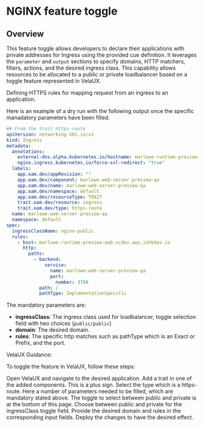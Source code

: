 # NGINX feature toggle

## Overview

This feature toggle allows developers to declare their applications with private addresses for Ingress using the provided cue definition. It leverages the `parameter` and `output` sections to specify domains, HTTP matchers, filters, actions, and the desired ingress class. This capability allows resources to be allocated to a public or private loadbalancer based on a toggle feature represented in VelaUX.

Defining HTTPS rules for mapping request from an ingress to an application.

Here is an example of a dry run with the following output once the specific manadatory parameters have been filled.

```yaml
## From the trait https-route
apiVersion: networking.k8s.io/v1
kind: Ingress
metadata:
  annotations:
    external-dns.alpha.kubernetes.io/hostname: marlowe-runtime-preview-web.scdev.aws.iohkdev.io
    nginx.ingress.kubernetes.io/force-ssl-redirect: "true"
  labels:
    app.oam.dev/appRevision: ""
    app.oam.dev/component: marlowe-web-server-preview-qa
    app.oam.dev/name: marlowe-web-server-preview-qa
    app.oam.dev/namespace: default
    app.oam.dev/resourceType: TRAIT
    trait.oam.dev/resource: ingress
    trait.oam.dev/type: https-route
  name: marlowe-web-server-preview-qa
  namespace: default
spec:
  ingressClassName: nginx-public
  rules:
    - host: marlowe-runtime-preview-web.scdev.aws.iohkdev.io
      http:
        paths:
          - backend:
              service:
                name: marlowe-web-server-preview-qa
                port:
                  number: 3780
            path: /
            pathType: ImplementationSpecific
```

The mandatory parameters are:

- **ingressClass**: The ingress class used for loadbalancer, toggle selection field with two choices (`public/public`)
- **domain**: The desired domain.
- **rules**: The specific http matches such as pathType which is an Exact or Prefix, and the port.

VelaUX Guidance:

To toggle the feature in VelaUX, follow these steps:

Open VelaUX and navigate to the desired application.
Add a trait in one of the added components. This is a plus sign.
Select the type which is a https-route.
Here a number of parameters needed to be filled, which are mandatory stated above.
The toggle to select between public and private is at the bottom of this page.
Choose between public and private for the ingressClass toggle field.
Provide the desired domain and rules in the corresponding input fields.
Deploy the changes to have the desired effect.
